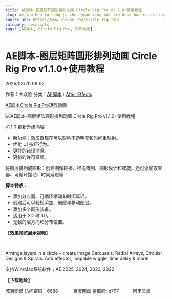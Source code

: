 ```yaml
---
title: AE脚本-图层矩阵圆形排列动画 Circle Rig Pro v1.1.0+使用教程
slug: aejiao-ben-tu-ceng-ju-zhen-yuan-xing-pai-lie-dong-hua-circle-rig-pro-v1-1-0-shi-yong-jiao-cheng
source_url: https://www.lookae.com/circle-rig-110/
category: aescripts
tags: [AE脚本, Circle Rig Pro, 矩阵动画]
---
```

# AE脚本-图层矩阵圆形排列动画 Circle Rig Pro v1.1.0+使用教程

2025/03/20 09:02

作者：大众脸
分类：[AE脚本](https://www.lookae.com/after-effects/aescripts/) / [After Effects](https://www.lookae.com/after-effects/)

[AE脚本](https://www.lookae.com/tag/ae%e8%84%9a%e6%9c%ac/)[Circle Rig Pro](https://www.lookae.com/tag/circle-rig-pro/)[矩阵动画](https://www.lookae.com/tag/%e7%9f%a9%e9%98%b5%e5%8a%a8%e7%94%bb/)

![AE脚本-图层矩阵圆形排列动画 Circle Rig Pro v1.1.0+使用教程](https://www.lookae.com/wp-content/uploads/2024/09/Circle-Rig-Pro.jpg "AE脚本-图层矩阵圆形排列动画 Circle Rig Pro v1.1.0+使用教程-LookAE.com")

v1.1.0 更新升级内容：

* 新功能：效应器现在可以影响不透明度和时间重映射。
* 优化 UI 按钮行为。
* 更好的错误消息。
* 更新的许可框架。

将图层排列成圆形：创建图像轮播、径向阵列、圆形设计和螺旋。还可添加效果器、可循环摆动、时间延迟等！

**脚本特点：**

* 添加效应器、可循环摆动和时间延迟。
* 创建后可以轻松添加、删除和移动图层。
* 添加多个圆形装备。
* 适用于 2D 和 3D。
* 无数的层方向和分布设置。

**【效果预览展示视频】**

[﻿](https://cloud.video.taobao.com/play/u/null/p/1/e/6/t/1/481034624214.mp4)

Arrange layers in a circle – create Image Carousels, Radial Arrays, Circular Designs & Spirals. Add effector, loopable wiggle, time delay & more!

支持Win/Mac系统软件：AE 2025, 2024, 2023, 2022

**【下载地址】**

[城通网盘](https://url70.ctfile.com/f/2827370-1472687395-a45c87?p=4431) 访问密码：6688            [百度网盘](https://pan.baidu.com/s/1I7QPxKlK-qiFgPWwdfu4yQ?pwd=q767) 提取码: q767           [阿里云盘](https://www.alipan.com/s/rmUCZ2diyAZ)

